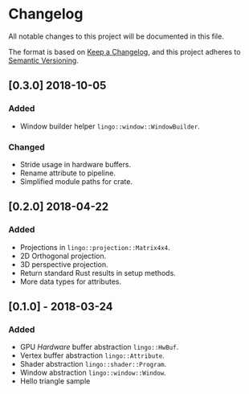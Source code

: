 # Changelog
All notable changes to this project will be documented in this file.

The format is based on [Keep a Changelog](https://keepachangelog.com/en/1.0.0/),
and this project adheres to [Semantic Versioning](https://semver.org/spec/v2.0.0.html).

## [0.3.0] 2018-10-05
### Added
- Window builder helper `lingo::window::WindowBuilder`.

### Changed
- Stride usage in hardware buffers.
- Rename attribute to pipeline.
- Simplified module paths for crate.

## [0.2.0] 2018-04-22
### Added
- Projections in `lingo::projection::Matrix4x4`.
- 2D Orthogonal projection.
- 3D perspective projection.
- Return standard Rust results in setup methods.
- More data types for attributes.

## [0.1.0] - 2018-03-24
### Added
- GPU *Hardware* buffer abstraction `lingo::HwBuf`.
- Vertex buffer abstraction `lingo::Attribute`.
- Shader abstraction `lingo::shader::Program`.
- Window abstraction `lingo::window::Window`.
- Hello triangle sample
